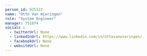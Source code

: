 ```yaml
---
person_id: 925322
name: "Otto Van Wieringen"
role: "System Engineer"
manager: 751074
socials :
  - twitterUrl: None
  - linkedInUrl: https://www.linkedin.com/in/ottovanwieringen/
  - facebookUrl: None
  - websiteUrl: None
---
```


